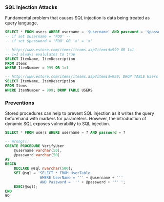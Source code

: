 ### SQL Injection Attacks

Fundamental problem that causes SQL injection is data being treated as query language.

```sql
SELECT * FROM users WHERE username = '$username' AND password = '$password'
-- if set $username = 'FOO' --
-- if set $password = 'FOO' OR 'x' = 'x'

-- http://www.estore.com/items/iteams.asp?itemid=999 OR 1=1
-- 1=1 always evalulates to true
SELECT ItemName, ItemDescription
FROM Items
WHERE ItemNumber = 999 OR 1=1

-- http://www.estore.com/items/iteams.asp?itemid=999; DROP TABLE Users
SELECT ItemName, ItemDescription
FROM Items
WHERE ItemNumber = 999; DROP TABLE USERS
```

### Preventions

Stored procedures can help to prevent SQL injection as it writes the query beforehand with markers for parameters. However, the introduction of dynamic SQL exposes vulnerability to SQL injection.

```sql
SELECT * FROM users WHERE username = ? AND password = ?
```

```sql
-- Wrong!!!
CREATE PROCEDURE VerifyUser
    @username varchar(50),
    @password varchar(50)
AS
BEGIN
    DECLARE @sql nvarchar(500);
    SET @sql = 'SELECT * FROM UserTable
                WHERE UserName = ''' + @username + '''
                AND Password = ''' + @password + ''' ';
    EXEC(@sql);
END
GO
```
